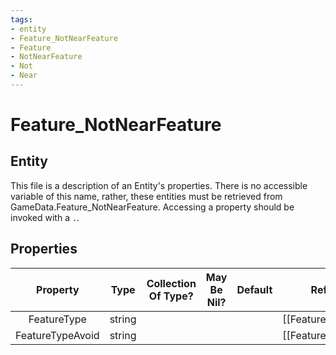 ```yaml
---
tags:
- entity
- Feature_NotNearFeature
- Feature
- NotNearFeature
- Not
- Near
---
```

# Feature_NotNearFeature
## Entity
This file is a description of an Entity's properties. There is no accessible variable of this name, rather, these entities must be retrieved from GameData.Feature_NotNearFeature. Accessing a property should be invoked with a `.`.
## Properties
|	Property	|	Type	|	Collection Of Type?	|	May Be Nil?	|	Default	|	References	|	Key	|	Notes	|
|	:-:	|	:-:	|	:-:	|	:-:	|	:-:	|	:-:	|	:-:	|	-:	|
|	FeatureType	|	string	|		|		|		|	[[Feature]].FeatureType	|		|	|
|	FeatureTypeAvoid	|	string	|		|		|		|	[[Feature]].FeatureType	|		|	|
